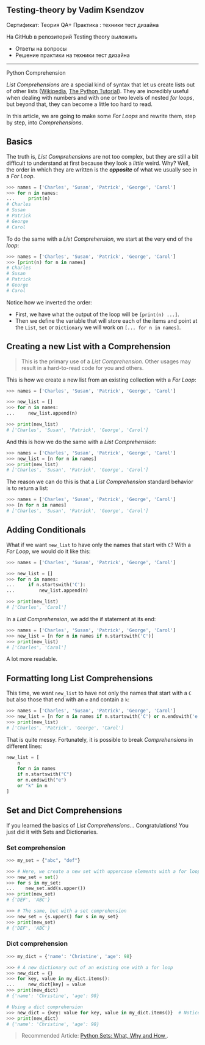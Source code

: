 ## Testing-theory by Vadim Ksendzov

Сертификат: Теория QA+ Практика : техники тест дизайна


На GitHub в репозиторий Testing theory выложить
 - Ответы на вопросы
 - Решение практики на техники тест дизайна



---
Python Comprehension

_List Comprehensions_ are a special kind of syntax that let us create lists out of other lists ([Wikipedia](https://en.wikipedia.org/wiki/List_comprehension), [The Python Tutorial](https://docs.python.org/3/tutorial/datastructures.html#list-comprehensions)). They are incredibly useful when dealing with numbers and with one or two levels of nested _for loops_, but beyond that, they can become a little too hard to read.

In this article, we are going to make some _For Loops_ and rewrite them, step by step, into _Comprehensions_.

## Basics

The truth is, _List Comprehensions_ are not too complex, but they are still a bit difficult to understand at first because they look a _little_ weird. Why? Well, the order in which they are written is the **_opposite_** of what we usually see in a _For Loop_.

```python
>>> names = ['Charles', 'Susan', 'Patrick', 'George', 'Carol']
>>> for n in names:
...     print(n)
# Charles
# Susan
# Patrick
# George
# Carol
```

To do the same with a _List Comprehension_, we start at the very end of the _loop_:

```python
>>> names = ['Charles', 'Susan', 'Patrick', 'George', 'Carol']
>>> [print(n) for n in names]
# Charles
# Susan
# Patrick
# George
# Carol
```

Notice how we inverted the order:

- First, we have what the output of the loop will be `[print(n) ...]`.
- Then we define the variable that will store each of the items and point at the `List`, `Set` or `Dictionary` we will work on `[... for n in names]`.

## Creating a new List with a Comprehension

> This is the primary use of a _List Comprehension_. Other usages may result in a hard-to-read code for you and others.

This is how we create a new list from an existing collection with a _For Loop_:

```python
>>> names = ['Charles', 'Susan', 'Patrick', 'George', 'Carol']

>>> new_list = []
>>> for n in names:
...     new_list.append(n)

>>> print(new_list)
# ['Charles', 'Susan', 'Patrick', 'George', 'Carol']
```

And this is how we do the same with a _List Comprehension_:

```python
>>> names = ['Charles', 'Susan', 'Patrick', 'George', 'Carol']
>>> new_list = [n for n in names]
>>> print(new_list)
# ['Charles', 'Susan', 'Patrick', 'George', 'Carol']
```

The reason we can do this is that a _List Comprehension_ standard behavior is to return a list:

```python
>>> names = ['Charles', 'Susan', 'Patrick', 'George', 'Carol']
>>> [n for n in names]
# ['Charles', 'Susan', 'Patrick', 'George', 'Carol']
```

## Adding Conditionals

What if we want `new_list` to have only the names that start with `C`? With a _For Loop_, we would do it like this:

```python
>>> names = ['Charles', 'Susan', 'Patrick', 'George', 'Carol']

>>> new_list = []
>>> for n in names:
...     if n.startswith('C'):
...         new_list.append(n)

>>> print(new_list)
# ['Charles', 'Carol']
```

In a _List Comprehension_, we add the if statement at its end:

```python
>>> names = ['Charles', 'Susan', 'Patrick', 'George', 'Carol']
>>> new_list = [n for n in names if n.startswith('C')]
>>> print(new_list)
# ['Charles', 'Carol']
```

A lot more readable.

## Formatting long List Comprehensions

This time, we want `new_list` to have not only the names that start with a `C` but also those that end with an `e` and contain a `k`:

```python
>>> names = ['Charles', 'Susan', 'Patrick', 'George', 'Carol']
>>> new_list = [n for n in names if n.startswith('C') or n.endswith('e') or 'k' in n]
>>> print(new_list)
# ['Charles', 'Patrick', 'George', 'Carol']
```

That is quite messy. Fortunately, it is possible to break _Comprehensions_ in different lines:

```python
new_list = [
    n
    for n in names
    if n.startswith("C")
    or n.endswith("e")
    or "k" in n
]
```

## Set and Dict Comprehensions

If you learned the basics of _List Comprehensions_... Congratulations! You just did it with <router-link to="/cheatsheet/sets">Sets</router-link> and <router-link to="/cheatsheet/dictionaries">Dictionaries</router-link>.

### Set comprehension

```python
>>> my_set = {"abc", "def"}

>>> # Here, we create a new set with uppercase elements with a for loop
>>> new_set = set()
>>> for s in my_set:
...    new_set.add(s.upper())
>>> print(new_set)
# {'DEF', 'ABC'}

>>> # The same, but with a set comprehension
>>> new_set = {s.upper() for s in my_set}
>>> print(new_set)
# {'DEF', 'ABC'}
```

### Dict comprehension

```python
>>> my_dict = {'name': 'Christine', 'age': 98}

>>> # A new dictionary out of an existing one with a for loop
>>> new_dict = {}
>>> for key, value in my_dict.items():
...     new_dict[key] = value
>>> print(new_dict)
# {'name': 'Christine', 'age': 98}

# Using a dict comprehension
>>> new_dict = {key: value for key, value in my_dict.items()}  # Notice the ":"
>>> print(new_dict)
# {'name': 'Christine', 'age': 98}
```

> Recommended Article: [Python Sets: What, Why and How ](https://www.pythoncheatsheet.org/blog/python-sets-what-why-how).
